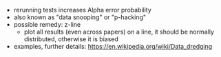 - rerunning tests increases Alpha error probability 
- also known as "data snooping" or "p-hacking" 
- possible remedy: z-line
  - plot all results (even across papers) on a line, it should be normally distributed, otherwise it is biased
- examples, further details: https://en.wikipedia.org/wiki/Data_dredging